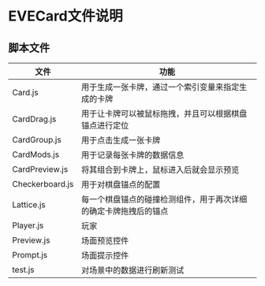 # EVECard文件说明

## 脚本文件

| 文件              | 功能                               |
| --------------- | -------------------------------- |
| Card.js         | 用于生成一张卡牌，通过一个索引变量来指定生成的卡牌        |
| CardDrag.js     | 用于让卡牌可以被鼠标拖拽，并且可以根据棋盘锚点进行定位      |
| CardGroup.js    | 用于点击生成一张卡牌                       |
| CardMods.js     | 用于记录每张卡牌的数据信息                    |
| CardPreview.js  | 将其组合到卡牌上，鼠标进入后就会显示预览             |
| Checkerboard.js | 用于对棋盘锚点的配置                       |
| Lattice.js      | 每一个棋盘锚点的碰撞检测组件，用于再次详细的确定卡牌拖拽后的锚点 |
| Player.js       | 玩家                               |
| Preview.js      | 场面预览控件                           |
| Prompt.js       | 场面提示控件                           |
| test.js         | 对场景中的数据进行刷新测试                    |